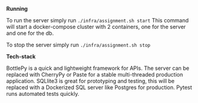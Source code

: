 **Running**

To run the server simply run `./infra/assignment.sh start`
This command will start a docker-compose cluster with 2 containers, one for the server and one for the db.

To stop the server simply run `./infra/assignment.sh stop`

**Tech-stack**

BottlePy is a quick and lightweight framework for APIs. The server can be replaced with CherryPy or Paste for a stable multi-threaded production application.
SQLlite3 is great for prototyping and testing, this will be replaced with a Dockerized SQL server like Postgres for production.
Pytest runs automated tests quickly.